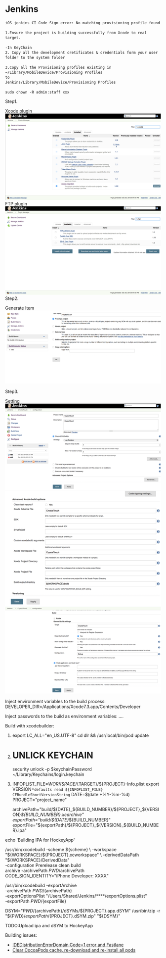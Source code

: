 # Jenkins

    iOS jenkins CI Code Sign error: No matching provisioning profile found

    1.Ensure the project is building successfully from Xcode to real target.

    -In KeyChain
    2. Copy all the development cretificates & credentials form your user folder to the system folder

    3.Copy all the Provisioning profiles existing in
    ~/Library/MobileDevice/Provisioning Profiles
    to
    Jenkins/Library/MobileDevice/Provisioning Profiles

    sudo chown -R admin:staff xxx
    
Step1. 

Xcode plugin
![Xcode plugin](assets/jenkins/Screen_Shot_2015-12-20_at_18.45.09.png)
FTP plugin
![Xcode plugin](assets/jenkins/Screen_Shot_2015-12-20_at_21.44.49.png)
Step2. 

Generate Item
![Generate Item](assets/jenkins/Screen_Shot_2015-12-20_at_18.42.25.png)

Step3.

Setting
![Setting](assets/jenkins/Screen_Shot_2015-12-20_at_18.46.22.png)
![Setting](assets/jenkins/Screen_Shot_2015-12-20_at_18.38.41.png)
![Setting](assets/jenkins/Screen_Shot_2015-12-20_at_18.47.23.png)


Inject environment variables to the build process:
  DEVELOPER_DIR=/Applications/Xcode7.3.app/Contents/Developer
  
Inject passwords to the build as environment variables:
  ....
    
Build with xcodebuilder:
1. export LC_ALL="en_US.UTF-8"
   cd dlr && /usr/local/bin/pod update
2. # UNLICK KEYCHAIN
   security unlock -p $keychainPassword ~/Library/Keychains/login.keychain
3. INFOPLIST_FILE=${WORKSPACE}/${TARGET}/${PROJECT}-Info.plist
   export VERSION=`defaults read ${INFOPLIST_FILE} CFBundleShortVersionString`
   DATE=$(date +%Y-%m-%d)
   PROJECT="project_name"

    archivePath="build/${DATE}_${BUILD_NUMBER}/${PROJECT}_${VERSION}_${BUILD_NUMBER}.xcarchive"
    exportPath="build/${DATE}_${BUILD_NUMBER}"
    exportFile="${exportPath}/${PROJECT}_${VERSION}_${BUILD_NUMBER}.ipa"

  echo 'Building IPA for HockeyApp'
  
  /usr/bin/xcodebuild -scheme ${scheme} \
					-workspace "${WORKSPACE}/${PROJECT}.xcworkspace" \
					-derivedDataPath "${WORKSPACE}/DerivedData" \
					-configuration Prerelease clean build \
                    archive -archivePath $PWD/$archivePath \
					CODE_SIGN_IDENTITY="iPhone Developer: XXXX"
                                                      
  /usr/bin/xcodebuild -exportArchive \
                      -archivePath ${PWD}/${archivePath} \
                      -exportOptionsPlist "/Users/Shared/Jenkins/****/exportOptions.plist" \
                      -exportPath ${PWD}/${exportFile}

  DSYM="${PWD}/${archivePath}/dSYMs/${PROJECT}.app.dSYM"
  /usr/bin/zip -r "${PWD}/${exportPath}/${PROJECT}.dSYM.zip" "${DSYM}"

  TODO:Upload ipa and dSYM to HockeyApp

Building issues:
* [IDEDistributionErrorDomain Code=1 error and Fastlane](http://ajmccall.com/idedistributionerrordomain-code-1-error-and-fastlane/)
* [Clear CocoaPods cache, re-download and re-install all pods](https://gist.github.com/mbinna/4202236)
